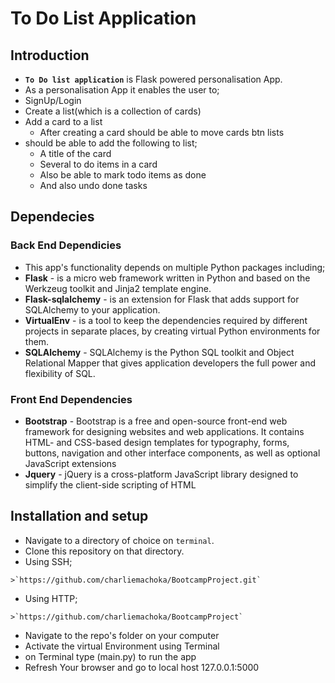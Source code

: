 # To Do List Application

## Introduction

* **`To Do list application`** is Flask powered personalisation App.
* As a personalisation App it enables the user to;
 * SignUp/Login
 * Create a list(which is a collection of cards)
 * Add a card to a list
      * After creating a card should be able to move cards btn lists
  * should be able to add the following to list;
      * A title of the card
      * Several to do items in a card
      * Also be able to mark todo items as done
      * And also undo done tasks
      
      
## Dependecies
 
### Back End Dependicies
 
*  This app's functionality depends on multiple Python packages including;
  *  **Flask** - is a micro web framework written in Python and based on the Werkzeug toolkit and Jinja2 template engine.
  *  **Flask-sqlalchemy** - is an extension for Flask that adds support for SQLAlchemy to your application.
  *  **VirtualEnv** - is a tool to keep the dependencies required by different projects in separate places, by creating virtual Python environments for them.
  *  **SQLAlchemy** - SQLAlchemy is the Python SQL toolkit and Object Relational Mapper that gives application developers the full power and flexibility of SQL.

### Front End Dependencies

*  **Bootstrap** - Bootstrap is a free and open-source front-end web framework for designing websites and web applications. It contains HTML- and CSS-based design templates for typography, forms, buttons, navigation and other interface components, as well as optional JavaScript extensions
*  **Jquery** - jQuery is a cross-platform JavaScript library designed to simplify the client-side scripting of HTML

## Installation and setup
*  Navigate to a directory of choice on `terminal`.
*  Clone this repository on that directory.
  *  Using SSH;

    >`https://github.com/charliemachoka/BootcampProject.git`

  *  Using HTTP;

    >`https://github.com/charliemachoka/BootcampProject`

*  Navigate to the repo's folder on your computer
*  Activate the virtual Environment using Terminal
*  on Terminal type (main.py) to run the app 
*  Refresh Your browser and go to local host 127.0.0.1:5000 


  
